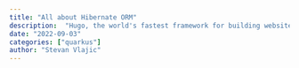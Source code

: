 ```yaml
---
title: "All about Hibernate ORM"
description:  "Hugo, the world's fastest framework for building websites"
date: "2022-09-03"
categories: ["quarkus"]
author: "Stevan Vlajic"
---
```



